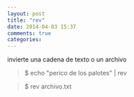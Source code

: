 ```yaml
---
layout: post
title: "rev"
date: 2014-04-03 15:37
comments: true
categories: 
---
```

invierte una cadena de texto o un archivo

>$ echo "perico de los palotes" | rev

>$ rev archivo.txt 

